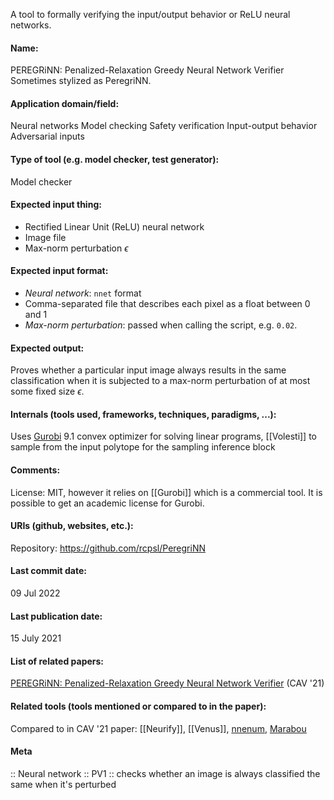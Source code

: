 A tool to formally verifying the input/output behavior or ReLU neural networks.

#### Name:
PEREGRiNN: Penalized-Relaxation Greedy Neural Network Verifier
Sometimes stylized as PeregriNN.

#### Application domain/field:
Neural networks
Model checking
Safety verification
Input-output behavior
Adversarial inputs

#### Type of tool (e.g. model checker, test generator):
Model checker

#### Expected input thing:
- Rectified Linear Unit (ReLU) neural network
- Image file
- Max-norm perturbation $\epsilon$

#### Expected input format:
- *Neural network*: `nnet` format
- Comma-separated file that describes each pixel as a float between 0 and 1
- *Max-norm perturbation*: passed when calling the script, e.g. `0.02`.

#### Expected output:
Proves whether a particular input image always results in the same classification when it is subjected to a max-norm perturbation of at most some fixed size $\epsilon$.

#### Internals (tools used, frameworks, techniques, paradigms, ...):
Uses [Gurobi](Solvers/Gurobi.md) 9.1 convex optimizer for solving linear programs, [[Volesti]] to sample from the input polytope for the sampling inference block

#### Comments:
License: MIT, however it relies on [[Gurobi]] which is a commercial tool. It is possible to get an academic license for Gurobi.

#### URIs (github, websites, etc.):
Repository: https://github.com/rcpsl/PeregriNN

#### Last commit date:
09 Jul 2022

#### Last publication date:
15 July 2021

#### List of related papers:
[PEREGRiNN: Penalized-Relaxation Greedy Neural Network Verifier](https://doi.org/10.1007/978-3-030-81685-8_13) (CAV '21)

#### Related tools (tools mentioned or compared to in the paper):
Compared to in CAV '21 paper: [[Neurify]], [[Venus]], [nnenum](nnenum.md), [Marabou](Marabou.md)

#### Meta
:: Neural network
:: PV1 :: checks whether an image is always classified the same when it's perturbed